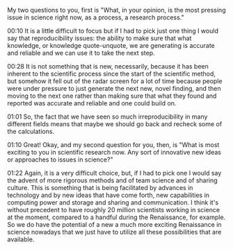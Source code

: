 My two questions to you, first is "What, in your opinion, is the most pressing issue in science right now, as a process, a research process."

00:10 It is a little difficult to focus but if I had to pick just one thing I would say that reproducibility issues: the ability to make sure that what knowledge, or knowledge quote-unquote, we are generating is accurate and reliable and we can use it to take the next step. 

00:28 It is not something that is new, necessarily, because it has been inherent to the scientific process since the start of the scientific method, but somehow it fell out of the radar screen for a lot of time because people were under pressure to just generate the next new, novel finding, and then moving to the next one rather than making sure that what they found and reported was accurate and reliable and one could build on.

01:01 So, the fact that we have seen so much irreproducibility in many different fields means that maybe we should go back and recheck some of the calculations.

01:10 Great! Okay, and my second question for you, then, is "What is most exciting to you in scientific research now. Any sort of innovative new ideas or approaches to issues in science?"

01:22 Again, it is a very difficult choice, but, if I had to pick one I would say the advent of more rigorous methods and of team science and of sharing culture. This is something that is being facilitated by advances in technology and by new ideas that have come forth, new capabilities in computing power and storage and sharing and communication. I think it's without precedent to have roughly 20 million scientists working in science at the moment, compared to a handful during the Renaissance, for example. So we do have the potential of a new a much more exciting Renaissance in science nowadays that we just have to utilize all these possibilities that are available.